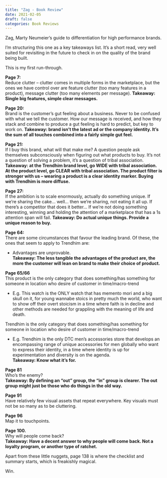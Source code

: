 ```yaml
---
title: "Zag - Book Review"
date: 2021-02-05
draft: false
categories: Book Reviews
---
```


Zag, Marty Neumeier’s guide to differentiation for high performance brands.

I’m structuring this one as a key takeaways list. It’s a short read, very well suited for revisiting in the future to check in on the quality of the brand being built.

This is my first run-through.

**Page 7:**  
Reduce clutter – clutter comes in multiple forms in the marketplace, but the ones we have control over are feature clutter (too many features in a product), message clutter (too many elements per message). **Takeaway: Single big features, simple clear messages.**

**Page 20:**  
Brand is the customer’s gut feeling about a business. Never to be confused with what we tell the customer. How our message is received, and how they stack and combine to produce a gut feeling is hard to predict, but key to work on. **Takeaway: brand isn’t the latest ad or the company identity. It’s the sum of all touches combined into a fairly simple gut feel.**

**Page 21:**  
If I buy this brand, what will that make me? A question people ask themselves subconsciously when figuring out what products to buy. It’s not a question of solving a problem, it’s a question of tribal association. **Takeaway: at the Trendhim brand level, go WIDE with tribal association. At the product level, go CLEAR with tribal association. The product filter is stronger with us – wearing a product is a clear identity marker. Buying with Trendhim is more diffuse.**

**Page 27:**  
If the ambition is to scale enormously, actually do something unique. If we’re sharing the cake… well… then we’re sharing, not eating it all up. If there’s a competitor that does it better… If we’re not doing something interesting, winning and holding the attention of a marketplace that has a 1s attention span will fail. **Takeaway: Do actual unique things. Provide a unique reason to buy.**

**Page 64:**  
There are some circumstances that favour the leading brand. Of these, the ones that seem to apply to Trendhim are:  
* Advantages are unprovable.  
**Takeaway: The less tangible the advantages of the product are, the more the customer will lean on brand to make their choice of product.**

**Page 65/66**  
This product is the only category that does something/has something for someone in location who desire of customer in time/macro-trend
* E.g. This watch is the ONLY watch that has memento mori and a big skull on it, for young wannabe stoics in pretty much the world, who want to show off their overt stoicism in a time where faith is in decline and other methods are needed for grappling with the meaning of life and death.

Trendhim is the only category that does something/has something for someone in location who desire of customer in time/macro-trend
* E.g. Trendhim is the only DTC men’s accessories store that develops an encompassing range of unique accessories for men globally who want to express their identity, in a time where identity is up for experimentation and diversity is on the agenda.  
**Takeaway: Know what it’s for.**

**Page 81**  
Who’s the enemy?  
**Takeaway: By defining an “out” group, the “in” group is clearer. The out group might just be those who do things in the old way.**

**Page 91**  
Have relatively few visual assets that repeat everywhere. Key visuals must not be so many as to be cluttering.

**Page 96**  
Map it to touchpoints.

**Page 100.**  
Why will people come back?  
**Takeaway: Have a decent answer to why people will come back. Not a loyalty program, or another type of ratchet.**

Apart from these little nuggets, page 138 is where the checklist and summary starts, which is freakishly magical.

Win.